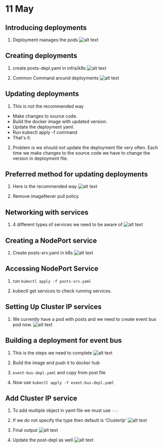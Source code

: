 # 11 May

## Introducing deployments

1. Deployment manages the pods
   ![alt text](image.png)

## Creating deployments

1. create posts-depl.yaml in infra/k8s
   ![alt text](image-1.png)

2. Common Command around deployments
   ![alt text](image-2.png)

## Updating deployments

1. This is not the recommended way

- Make changes to source code.
- Build the docker image with updated version.
- Update the deployment yaml.
- Run kubectl apply -f command
- That's it.

2. Problem is we should not update the deployment file very often. Each time we make changes to the source code we have to change the version in deployment file.

## Preferred method for updating deployments

1. Here is the recommended way
   ![alt text](image-3.png)

2. Remove imageNever pull policy.

## Networking with services

1. 4 different types of services we need to be aware of
   ![alt text](image-4.png)

## Creating a NodePort service

1. Create posts-srv.yaml in k8s
   ![alt text](image-5.png)

## Accessing NodePort Service

1. run `kubectl apply -f posts-srv.yaml`

2. kubectl get services to check running services.

## Setting Up Cluster IP services

1. We currently have a pod with posts and we need to create event bus pod now.
   ![alt text](image-6.png)

## Building a deployment for event bus

1. This is the steps we need to complete
   ![alt text](image-7.png)

2. Build the image and push it to docker hub
3. `event-bus-depl.yaml` and copy from post file
4. Now use `kubectl apply -f event-bus-depl.yaml`

## Add Cluster IP service

1. To add multiple object in yaml file we must use `---`
2. If we do not specify the type then default is 'ClusterIp'
   ![alt text](image-8.png)
3. Final output
   ![alt text](image-9.png)

4. Update the post-depl as well
   ![alt text](image-10.png)

